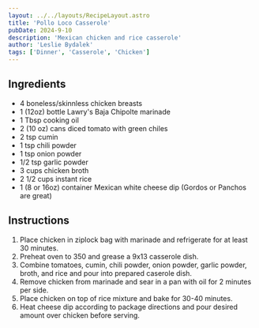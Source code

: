 ```yaml
---
layout: ../../layouts/RecipeLayout.astro
title: 'Pollo Loco Casserole'
pubDate: 2024-9-10
description: 'Mexican chicken and rice casserole'
author: 'Leslie Bydalek'
tags: ['Dinner', 'Casserole', 'Chicken']
---
```

<h2 class='text-2xl py-4'>Ingredients</h2>
<ul class='list-disc ms-4 ps-4 py-2'>
    <li>4 boneless/skinnless chicken breasts</li>
    <li>1 (12oz) bottle Lawry's Baja Chipolte marinade</li>
    <li>1 Tbsp cooking oil</li>
    <li>2 (10 oz) cans diced tomato with green chiles</li>
    <li>2 tsp cumin</li>
    <li>1 tsp chili powder</li>
    <li>1 tsp onion powder</li>
    <li>1/2 tsp garlic powder</li>
    <li>3 cups chicken broth</li>
    <li>2 1/2 cups instant rice</li>
    <li>1 (8 or 16oz) container Mexican white cheese dip (Gordos or Panchos are great)</li>
</ul>
<h2 class='text-2xl py-4'>Instructions</h2>
<ol class='list-decimal ms-4 ps-4 py-2'>
    <li>Place chicken in ziplock bag with marinade and refrigerate for at least 30 minutes.</li>
    <li>Preheat oven to 350 and grease a 9x13 casserole dish.</li>
    <li>Combine tomatoes, cumin, chili powder, onion powder, garlic powder, broth, and rice and pour into prepared caserole dish.</li>
    <li>Remove chicken from marinade and sear in a pan with oil for 2 minutes per side.</li>
    <li>Place chicken on top of rice mixture and bake for 30-40 minutes.</li>
    <li>Heat cheese dip according to package directions and pour desired amount over chicken before serving.</li>
</ol>